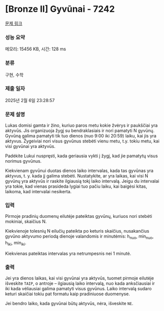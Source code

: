 # [Bronze II] Gyvūnai - 7242 

[문제 링크](https://www.acmicpc.net/problem/7242) 

### 성능 요약

메모리: 15456 KB, 시간: 128 ms

### 분류

구현, 수학

### 제출 일자

2025년 2월 6일 23:28:57

### 문제 설명

<p>Lukas domisi gamta ir žino, kuriuo paros metu kokie žvėrys ir paukščiai yra aktyvūs. Jis organizuoja žygį su bendraklasiais ir nori pamatyti N gyvūnų. Gyvūną galima pamatyti tik tuo dienos (nuo 9:00 iki 20:59) laiku, kai jis yra aktyvus. Žygeiviai nori visus gyvūnus stebėti vienu metu, t.y. tokiu metu, kai visi gyvūnai yra aktyvūs.</p>

<p>Padėkite Lukui nuspręsti, kada geriausia vykti į žygį, kad jie pamatytų visus norimus gyvūnus.</p>

<p>Kiekvienam gyvūnui duotas dienos laiko intervalas, kada tas gyvūnas yra aktyvus, t. y. kada jį galima stebėti. Nustatykite, ar yra laikas, kai visi N gyvūnų yra aktyvūs ir raskite ilgiausią tokį laiko intervalą. Jeigu du intervalai yra tokie, kad vienas prasideda lygiai tuo pačiu laiku, kai baigėsi kitas, laikoma, kad intervalai nesikerta.</p>

### 입력 

 <p>Pirmoje pradinių duomenų eilutėje pateiktas gyvūnų, kuriuos nori stebėti mokiniai, skaičius N.</p>

<p>Kiekvienoje tolesnių N eilučių pateikta po keturis skaičius, nusakančius gyvūno aktyvumo periodą dienoje valandomis ir minutėmis: h<sub>nuo</sub>, min<sub>nuo</sub>, h<sub>iki</sub>, min<sub>iki</sub>.</p>

<p>Kiekvienas pateiktas intervalas yra netrumpesnis nei 1 minutė.</p>

### 출력 

 <p>Jei yra dienos laikas, kai visi gyvūnai yra aktyvūs, tuomet pirmoje eilutėje išveskite <code>TAIP</code>, o antroje – ilgiausią laiko intervalą, nuo kada anksčiausiai ir iki kada vėliausiai galima pamatyti visus gyvūnus. Laiko intervalą sudaro keturi skaičiai tokiu pat formatu kaip pradiniuose duomenyse.</p>

<p>Jei bendro laiko, kada gyvūnai būtų aktyvūs, nėra, išveskite <code>NE</code>.</p>

